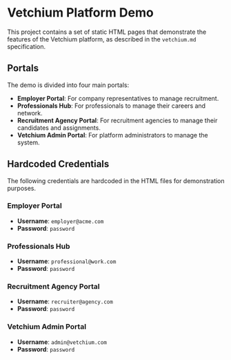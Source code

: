 # Vetchium Platform Demo

This project contains a set of static HTML pages that demonstrate the features of the Vetchium platform, as described in the `vetchium.md` specification.

## Portals

The demo is divided into four main portals:

-   **Employer Portal**: For company representatives to manage recruitment.
-   **Professionals Hub**: For professionals to manage their careers and network.
-   **Recruitment Agency Portal**: For recruitment agencies to manage their candidates and assignments.
-   **Vetchium Admin Portal**: For platform administrators to manage the system.

## Hardcoded Credentials

The following credentials are hardcoded in the HTML files for demonstration purposes.

### Employer Portal

-   **Username**: `employer@acme.com`
-   **Password**: `password`

### Professionals Hub

-   **Username**: `professional@work.com`
-   **Password**: `password`

### Recruitment Agency Portal

-   **Username**: `recruiter@agency.com`
-   **Password**: `password`

### Vetchium Admin Portal

-   **Username**: `admin@vetchium.com`
-   **Password**: `password`
